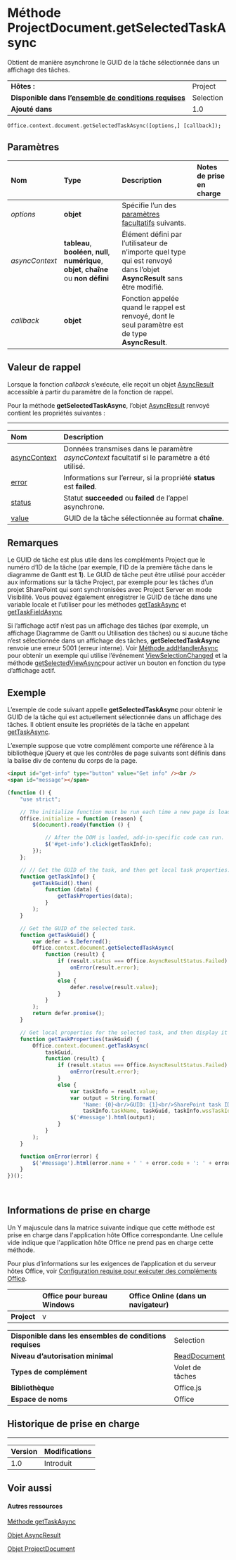 
# <a name="projectdocument.getselectedtaskasync-method"></a>Méthode ProjectDocument.getSelectedTaskAsync
Obtient de manière asynchrone le GUID de la tâche sélectionnée dans un affichage des tâches.

|||
|:-----|:-----|
|**Hôtes :**|Project|
|**Disponible dans l’[ensemble de conditions requises](../../docs/overview/specify-office-hosts-and-api-requirements.md)**|Selection|
|**Ajouté dans**|1.0|

```
Office.context.document.getSelectedTaskAsync([options,] [callback]);
```


## <a name="parameters"></a>Paramètres



|**Nom**|**Type**|**Description**|**Notes de prise en charge**|
|:-----|:-----|:-----|:-----|
| _options_|**objet**|Spécifie l’un des [paramètres facultatifs](../../docs/develop/asynchronous-programming-in-office-add-ins.md#passing-optional-parameters-to-asynchronous-methods) suivants.||
| _asyncContext_|**tableau**, **booléen**, **null**, **numérique**, **objet**, **chaîne** ou **non défini**|Élément défini par l’utilisateur de n’importe quel type qui est renvoyé dans l’objet **AsyncResult** sans être modifié.||
| _callback_|**objet**|Fonction appelée quand le rappel est renvoyé, dont le seul paramètre est de type **AsyncResult**.||

## <a name="callback-value"></a>Valeur de rappel

Lorsque la fonction _callback_ s’exécute, elle reçoit un objet [AsyncResult](../../reference/shared/asyncresult.md) accessible à partir du paramètre de la fonction de rappel.

Pour la méthode **getSelectedTaskAsync**, l’objet [AsyncResult](../../reference/shared/asyncresult.md) renvoyé contient les propriétés suivantes :


****


|**Nom**|**Description**|
|:-----|:-----|
|[asyncContext](../../reference/shared/asyncresult.asynccontext.md)|Données transmises dans le paramètre _asyncContext_ facultatif si le paramètre a été utilisé.|
|[error](../../reference/shared/asyncresult.error.md)|Informations sur l’erreur, si la propriété **status** est **failed**.|
|[status](../../reference/shared/asyncresult.status.md)|Statut **succeeded** ou **failed** de l’appel asynchrone.|
|[value](../../reference/shared/asyncresult.value.md)|GUID de la tâche sélectionnée au format **chaîne**.|

## <a name="remarks"></a>Remarques

Le GUID de tâche est plus utile dans les compléments Project que le numéro d’ID de la tâche (par exemple, l’ID de la première tâche dans le diagramme de Gantt est **1**). Le GUID de tâche peut être utilisé pour accéder aux informations sur la tâche Project, par exemple pour les tâches d’un projet SharePoint qui sont synchronisées avec Project Server en mode Visibilité. Vous pouvez également enregistrer le GUID de tâche dans une variable locale et l’utiliser pour les méthodes [getTaskAsync](../../reference/shared/projectdocument.gettaskasync.md) et [getTaskFieldAsync](../../reference/shared/projectdocument.gettaskfieldasync.md)

Si l’affichage actif n’est pas un affichage des tâches (par exemple, un affichage Diagramme de Gantt ou Utilisation des tâches) ou si aucune tâche n’est sélectionnée dans un affichage des tâches, **getSelectedTaskAsync** renvoie une erreur 5001 (erreur interne). Voir [Méthode addHandlerAsync](../../reference/shared/projectdocument.addhandlerasync.md) pour obtenir un exemple qui utilise l’événement [ViewSelectionChanged](../../reference/shared/projectdocument.viewselectionchanged.event.md) et la méthode [getSelectedViewAsync](../../reference/shared/projectdocument.getselectedviewasync.md)pour activer un bouton en fonction du type d’affichage actif.


## <a name="example"></a>Exemple

L’exemple de code suivant appelle **getSelectedTaskAsync** pour obtenir le GUID de la tâche qui est actuellement sélectionnée dans un affichage des tâches. Il obtient ensuite les propriétés de la tâche en appelant [getTaskAsync](../../reference/shared/projectdocument.gettaskasync.md).

L’exemple suppose que votre complément comporte une référence à la bibliothèque jQuery et que les contrôles de page suivants sont définis dans la balise div de contenu du corps de la page.




```HTML
<input id="get-info" type="button" value="Get info" /><br />
<span id="message"></span>
```




```js
(function () {
    "use strict";

    // The initialize function must be run each time a new page is loaded.
    Office.initialize = function (reason) {
        $(document).ready(function () {

            // After the DOM is loaded, add-in-specific code can run.
            $('#get-info').click(getTaskInfo);
        });
    };

    // // Get the GUID of the task, and then get local task properties.
    function getTaskInfo() {
        getTaskGuid().then(
            function (data) {
                getTaskProperties(data);
            }
        );
    }

    // Get the GUID of the selected task.
    function getTaskGuid() {
        var defer = $.Deferred();
        Office.context.document.getSelectedTaskAsync(
            function (result) {
                if (result.status === Office.AsyncResultStatus.Failed) {
                    onError(result.error);
                }
                else {
                    defer.resolve(result.value);
                }
            }
        );
        return defer.promise();
    }

    // Get local properties for the selected task, and then display it in the add-in.
    function getTaskProperties(taskGuid) {
        Office.context.document.getTaskAsync(
            taskGuid,
            function (result) {
                if (result.status === Office.AsyncResultStatus.Failed) {
                    onError(result.error);
                }
                else {
                    var taskInfo = result.value;
                    var output = String.format(
                        'Name: {0}<br/>GUID: {1}<br/>SharePoint task ID: {2}<br/>Resource names: {3}',
                        taskInfo.taskName, taskGuid, taskInfo.wssTaskId, taskInfo.resourceNames);
                    $('#message').html(output);
                }
            }
        );
    }

    function onError(error) {
        $('#message').html(error.name + ' ' + error.code + ': ' + error.message);
    }
})();

    


```


## <a name="support-details"></a>Informations de prise en charge


Un Y majuscule dans la matrice suivante indique que cette méthode est prise en charge dans l'application hôte Office correspondante. Une cellule vide indique que l'application hôte Office ne prend pas en charge cette méthode.

Pour plus d’informations sur les exigences de l’application et du serveur hôtes Office, voir [Configuration requise pour exécuter des compléments Office](../../docs/overview/requirements-for-running-office-add-ins.md).


||**Office pour bureau Windows**|**Office Online (dans un navigateur)**|
|:-----|:-----|:-----|
|**Project**|v||

|||
|:-----|:-----|
|**Disponible dans les ensembles de conditions requises**|Selection|
|**Niveau d’autorisation minimal**|[ReadDocument](../../docs/develop/requesting-permissions-for-api-use-in-content-and-task-pane-add-ins.md)|
|**Types de complément**|Volet de tâches|
|**Bibliothèque**|Office.js|
|**Espace de noms**|Office|

## <a name="support-history"></a>Historique de prise en charge



****


|**Version**|**Modifications**|
|:-----|:-----|
|1.0|Introduit|

## <a name="see-also"></a>Voir aussi



#### <a name="other-resources"></a>Autres ressources


[Méthode getTaskAsync](../../reference/shared/projectdocument.gettaskasync.md)

[Objet AsyncResult](../../reference/shared/asyncresult.md)

[Objet ProjectDocument](../../reference/shared/projectdocument.projectdocument.md)
